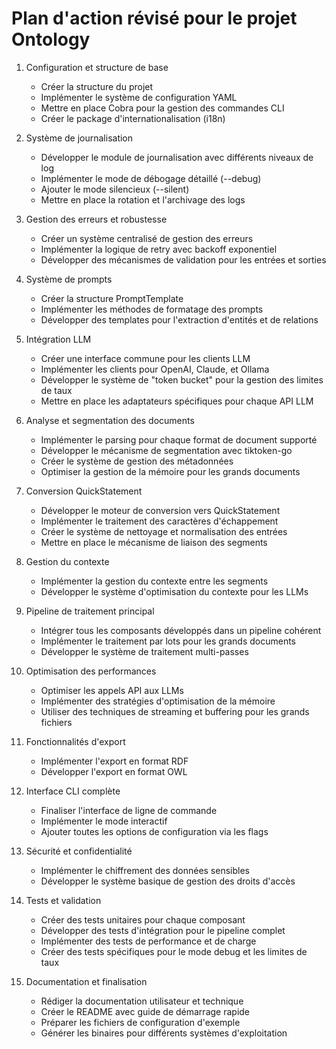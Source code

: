 # Plan d'action révisé pour le projet Ontology

1. Configuration et structure de base
   - Créer la structure du projet
   - Implémenter le système de configuration YAML
   - Mettre en place Cobra pour la gestion des commandes CLI
   - Créer le package d'internationalisation (i18n)

2. Système de journalisation
   - Développer le module de journalisation avec différents niveaux de log
   - Implémenter le mode de débogage détaillé (--debug)
   - Ajouter le mode silencieux (--silent)
   - Mettre en place la rotation et l'archivage des logs

3. Gestion des erreurs et robustesse
   - Créer un système centralisé de gestion des erreurs
   - Implémenter la logique de retry avec backoff exponentiel
   - Développer des mécanismes de validation pour les entrées et sorties

4. Système de prompts
   - Créer la structure PromptTemplate
   - Implémenter les méthodes de formatage des prompts
   - Développer des templates pour l'extraction d'entités et de relations

5. Intégration LLM
   - Créer une interface commune pour les clients LLM
   - Implémenter les clients pour OpenAI, Claude, et Ollama
   - Développer le système de "token bucket" pour la gestion des limites de taux
   - Mettre en place les adaptateurs spécifiques pour chaque API LLM

6. Analyse et segmentation des documents
   - Implémenter le parsing pour chaque format de document supporté
   - Développer le mécanisme de segmentation avec tiktoken-go
   - Créer le système de gestion des métadonnées
   - Optimiser la gestion de la mémoire pour les grands documents

7. Conversion QuickStatement
   - Développer le moteur de conversion vers QuickStatement
   - Implémenter le traitement des caractères d'échappement
   - Créer le système de nettoyage et normalisation des entrées
   - Mettre en place le mécanisme de liaison des segments

8. Gestion du contexte
   - Implémenter la gestion du contexte entre les segments
   - Développer le système d'optimisation du contexte pour les LLMs

9. Pipeline de traitement principal
   - Intégrer tous les composants développés dans un pipeline cohérent
   - Implémenter le traitement par lots pour les grands documents
   - Développer le système de traitement multi-passes

10. Optimisation des performances
    - Optimiser les appels API aux LLMs
    - Implémenter des stratégies d'optimisation de la mémoire
    - Utiliser des techniques de streaming et buffering pour les grands fichiers

11. Fonctionnalités d'export
    - Implémenter l'export en format RDF
    - Développer l'export en format OWL

12. Interface CLI complète
    - Finaliser l'interface de ligne de commande
    - Implémenter le mode interactif
    - Ajouter toutes les options de configuration via les flags

13. Sécurité et confidentialité
    - Implémenter le chiffrement des données sensibles
    - Développer le système basique de gestion des droits d'accès

14. Tests et validation
    - Créer des tests unitaires pour chaque composant
    - Développer des tests d'intégration pour le pipeline complet
    - Implémenter des tests de performance et de charge
    - Créer des tests spécifiques pour le mode debug et les limites de taux

15. Documentation et finalisation
    - Rédiger la documentation utilisateur et technique
    - Créer le README avec guide de démarrage rapide
    - Préparer les fichiers de configuration d'exemple
    - Générer les binaires pour différents systèmes d'exploitation